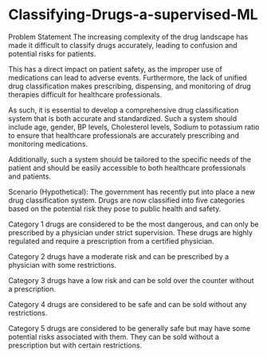 # Classifying-Drugs-a-supervised-ML

Problem Statement
The increasing complexity of the drug landscape has made it difficult to classify drugs accurately, leading to confusion and potential risks for patients.

This has a direct impact on patient safety, as the improper use of medications can lead to adverse events. Furthermore, the lack of unified drug classification makes prescribing, dispensing, and monitoring of drug therapies difficult for healthcare professionals.

As such, it is essential to develop a comprehensive drug classification system that is both accurate and standardized. Such a system should include age, gender, BP levels, Cholesterol levels, Sodium to potassium ratio to ensure that healthcare professionals are accurately prescribing and monitoring medications.

Additionally, such a system should be tailored to the specific needs of the patient and should be easily accessible to both healthcare professionals and patients.


Scenario (Hypothetical):
The government has recently put into place a new drug classification system. Drugs are now classified into five categories based on the potential risk they pose to public health and safety.

Category 1 drugs are considered to be the most dangerous, and can only be prescribed by a physician under strict supervision. These drugs are highly regulated and require a prescription from a certified physician.

Category 2 drugs have a moderate risk and can be prescribed by a physician with some restrictions.

Category 3 drugs have a low risk and can be sold over the counter without a prescription.

Category 4 drugs are considered to be safe and can be sold without any restrictions.

Category 5 drugs are considered to be generally safe but may have some potential risks associated with them. They can be sold without a prescription but with certain restrictions.
